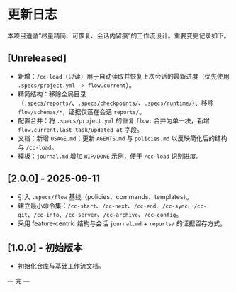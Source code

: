 # 更新日志

本项目遵循“尽量精简、可恢复、会话内留痕”的工作流设计。重要变更记录如下。

## [Unreleased]
- 新增：`/cc-load`（只读）用于自动读取并恢复上次会话的最新进度（优先使用 `.specs/project.yml -> flow.current`）。
- 精简结构：移除全局目录（`.specs/reports/`、`.specs/checkpoints/`、`.specs/runtime/`）、移除 `flow/schemas/*`，证据仅落在会话 `reports/`。
- 配置合并：将 `.specs/project.yml` 的重复 `flow:` 合并为单一块，新增 `flow.current.last_task/updated_at` 字段。
- 文档：新增 `USAGE.md`；更新 `AGENTS.md` 与 `policies.md` 以反映简化后的结构与 `/cc-load`。
- 模板：`journal.md` 增加 `WIP/DONE` 示例，便于 `/cc-load` 识别进度。

## [2.0.0] - 2025-09-11
- 引入 `.specs/flow` 基线（policies、commands、templates）。
- 建立最小命令集：`/cc-start`、`/cc-next`、`/cc-end`、`/cc-sync`、`/cc-git`、`/cc-info`、`/cc-server`、`/cc-archive`、`/cc-config`。
- 采用 feature‑centric 结构与会话 `journal.md` + `reports/` 的证据留存方式。

## [1.0.0] - 初始版本
- 初始化仓库与基础工作流文档。

— 完 —
